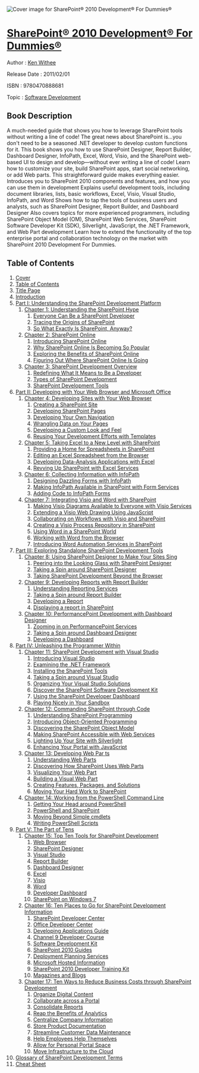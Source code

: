 ![Cover image for SharePoint® 2010 Development® For Dummies®](https://imgdetail.ebookreading.net/cover/cover/software_development/EB9780470888681.jpg)

[SharePoint® 2010 Development® For Dummies®](https://ebookreading.net/view/book/SharePoint%C2%AE+2010+Development%C2%AE+For+Dummies%C2%AE-EB9780470888681_1.html "SharePoint® 2010 Development® For Dummies®")
====================================================================================================================

Author : [Ken Withee](https://ebookreading.net/search/author/Ken+Withee)

Release Date : 2011/02/01

ISBN : 9780470888681

Topic : [Software Development](https://ebookreading.net/search/category/software-development)

Book Description
-----------------

A much-needed guide that shows you how to leverage SharePoint tools without writing a line of code!
The great news about SharePoint is…you don't need to be a seasoned .NET developer to develop custom functions for it. This book shows you how to use SharePoint Designer, Report Builder, Dashboard Designer, InfoPath, Excel, Word, Visio, and the SharePoint web-based UI to design and develop—without ever writing a line of code! Learn how to customize your site, build SharePoint apps, start social networking, or add Web parts. This straightforward guide makes everything easier.
Introduces you to SharePoint 2010 components and features, and how you can use them in development
Explains useful development tools, including document libraries, lists, basic workflows, Excel, Visio, Visual Studio, InfoPath, and Word
Shows how to tap the tools of business users and analysts, such as SharePoint Designer, Report Builder, and Dashboard Designer
Also covers topics for more experienced programmers, including SharePoint Object Model (OM), SharePoint Web Services, SharePoint Software Developer Kit (SDK), Silverlight, JavaScript, the .NET Framework, and Web Part development
Learn how to extend the functionality of the top enterprise portal and collaboration technology on the market with SharePoint 2010 Development For Dummies.
              
Table of Contents
-----------------

1. [Cover](https://ebookreading.net/view/book/SharePoint%C2%AE+2010+Development%C2%AE+For+Dummies%C2%AE-EB9780470888681_1.html)
1. [Table of Contents](https://ebookreading.net/view/book/SharePoint%C2%AE+2010+Development%C2%AE+For+Dummies%C2%AE-EB9780470888681_2.html)
1. [Title Page](https://ebookreading.net/view/book/SharePoint%C2%AE+2010+Development%C2%AE+For+Dummies%C2%AE-EB9780470888681_3.html)
1. [Introduction](https://ebookreading.net/view/book/SharePoint%C2%AE+2010+Development%C2%AE+For+Dummies%C2%AE-EB9780470888681_4.html)
1. [Part I: Understanding the SharePoint Development Platform](https://ebookreading.net/view/book/SharePoint%C2%AE+2010+Development%C2%AE+For+Dummies%C2%AE-EB9780470888681_5.html)
    1. [Chapter 1: Understanding the SharePoint Hype](https://ebookreading.net/view/book/SharePoint%C2%AE+2010+Development%C2%AE+For+Dummies%C2%AE-EB9780470888681_6.html)
        1. [Everyone Can Be a SharePoint Developer](https://ebookreading.net/view/book/SharePoint%C2%AE+2010+Development%C2%AE+For+Dummies%C2%AE-EB9780470888681_6.html#a2)
        1. [Tracing the Origins of SharePoint](https://ebookreading.net/view/book/SharePoint%C2%AE+2010+Development%C2%AE+For+Dummies%C2%AE-EB9780470888681_6.html#a3)
        1. [So What Exactly Is SharePoint, Anyway?](https://ebookreading.net/view/book/SharePoint%C2%AE+2010+Development%C2%AE+For+Dummies%C2%AE-EB9780470888681_6.html#a4)
    1. [Chapter 2: SharePoint Online](https://ebookreading.net/view/book/SharePoint%C2%AE+2010+Development%C2%AE+For+Dummies%C2%AE-EB9780470888681_7.html)
        1. [Introducing SharePoint Online](https://ebookreading.net/view/book/SharePoint%C2%AE+2010+Development%C2%AE+For+Dummies%C2%AE-EB9780470888681_7.html#a2)
        1. [Why SharePoint Online Is Becoming So Popular](https://ebookreading.net/view/book/SharePoint%C2%AE+2010+Development%C2%AE+For+Dummies%C2%AE-EB9780470888681_7.html#a3)
        1. [Exploring the Benefits of SharePoint Online](https://ebookreading.net/view/book/SharePoint%C2%AE+2010+Development%C2%AE+For+Dummies%C2%AE-EB9780470888681_7.html#a4)
        1. [Figuring Out Where SharePoint Online Is Going](https://ebookreading.net/view/book/SharePoint%C2%AE+2010+Development%C2%AE+For+Dummies%C2%AE-EB9780470888681_7.html#a8)
    1. [Chapter 3: SharePoint Development Overview](https://ebookreading.net/view/book/SharePoint%C2%AE+2010+Development%C2%AE+For+Dummies%C2%AE-EB9780470888681_8.html)
        1. [Redefining What It Means to Be a Developer](https://ebookreading.net/view/book/SharePoint%C2%AE+2010+Development%C2%AE+For+Dummies%C2%AE-EB9780470888681_8.html#a2)
        1. [Types of SharePoint Development](https://ebookreading.net/view/book/SharePoint%C2%AE+2010+Development%C2%AE+For+Dummies%C2%AE-EB9780470888681_8.html#a3)
        1. [SharePoint Development Tools](https://ebookreading.net/view/book/SharePoint%C2%AE+2010+Development%C2%AE+For+Dummies%C2%AE-EB9780470888681_8.html#a7)
1. [Part II: Developing with Your Web Browser and Microsoft Office](https://ebookreading.net/view/book/SharePoint%C2%AE+2010+Development%C2%AE+For+Dummies%C2%AE-EB9780470888681_9.html)
    1. [Chapter 4: Developing Sites with Your Web Browser](https://ebookreading.net/view/book/SharePoint%C2%AE+2010+Development%C2%AE+For+Dummies%C2%AE-EB9780470888681_10.html)
        1. [Creating a SharePoint Site](https://ebookreading.net/view/book/SharePoint%C2%AE+2010+Development%C2%AE+For+Dummies%C2%AE-EB9780470888681_10.html#a2)
        1. [Developing SharePoint Pages](https://ebookreading.net/view/book/SharePoint%C2%AE+2010+Development%C2%AE+For+Dummies%C2%AE-EB9780470888681_10.html#a5)
        1. [Developing Your Own Navigation](https://ebookreading.net/view/book/SharePoint%C2%AE+2010+Development%C2%AE+For+Dummies%C2%AE-EB9780470888681_10.html#a12)
        1. [Wrangling Data on Your Pages](https://ebookreading.net/view/book/SharePoint%C2%AE+2010+Development%C2%AE+For+Dummies%C2%AE-EB9780470888681_10.html#a13)
        1. [Developing a Custom Look and Feel](https://ebookreading.net/view/book/SharePoint%C2%AE+2010+Development%C2%AE+For+Dummies%C2%AE-EB9780470888681_10.html#a19)
        1. [Reusing Your Development Efforts with Templates](https://ebookreading.net/view/book/SharePoint%C2%AE+2010+Development%C2%AE+For+Dummies%C2%AE-EB9780470888681_10.html#a24)
    1. [Chapter 5: Taking Excel to a New Level with SharePoint](https://ebookreading.net/view/book/SharePoint%C2%AE+2010+Development%C2%AE+For+Dummies%C2%AE-EB9780470888681_11.html)
        1. [Providing a Home for Spreadsheets in SharePoint](https://ebookreading.net/view/book/SharePoint%C2%AE+2010+Development%C2%AE+For+Dummies%C2%AE-EB9780470888681_11.html#a2)
        1. [Editing an Excel Spreadsheet from the Browser](https://ebookreading.net/view/book/SharePoint%C2%AE+2010+Development%C2%AE+For+Dummies%C2%AE-EB9780470888681_11.html#a5)
        1. [Developing Data-Analysis Applications with Excel](https://ebookreading.net/view/book/SharePoint%C2%AE+2010+Development%C2%AE+For+Dummies%C2%AE-EB9780470888681_11.html#a6)
        1. [Revving Up SharePoint with Excel Services](https://ebookreading.net/view/book/SharePoint%C2%AE+2010+Development%C2%AE+For+Dummies%C2%AE-EB9780470888681_11.html#a12)
    1. [Chapter 6: Collecting Information with InfoPath](https://ebookreading.net/view/book/SharePoint%C2%AE+2010+Development%C2%AE+For+Dummies%C2%AE-EB9780470888681_12.html)
        1. [Designing Dazzling Forms with InfoPath](https://ebookreading.net/view/book/SharePoint%C2%AE+2010+Development%C2%AE+For+Dummies%C2%AE-EB9780470888681_12.html#a2)
        1. [Making InfoPath Available in SharePoint with Form Services](https://ebookreading.net/view/book/SharePoint%C2%AE+2010+Development%C2%AE+For+Dummies%C2%AE-EB9780470888681_12.html#a12)
        1. [Adding Code to InfoPath Forms](https://ebookreading.net/view/book/SharePoint%C2%AE+2010+Development%C2%AE+For+Dummies%C2%AE-EB9780470888681_12.html#a18)
    1. [Chapter 7: Integrating Visio and Word with SharePoint](https://ebookreading.net/view/book/SharePoint%C2%AE+2010+Development%C2%AE+For+Dummies%C2%AE-EB9780470888681_13.html)
        1. [Making Visio Diagrams Available to Everyone with Visio Services](https://ebookreading.net/view/book/SharePoint%C2%AE+2010+Development%C2%AE+For+Dummies%C2%AE-EB9780470888681_13.html#a2)
        1. [Extending a Visio Web Drawing Using JavaScript](https://ebookreading.net/view/book/SharePoint%C2%AE+2010+Development%C2%AE+For+Dummies%C2%AE-EB9780470888681_13.html#a5)
        1. [Collaborating on Workflows with Visio and SharePoint](https://ebookreading.net/view/book/SharePoint%C2%AE+2010+Development%C2%AE+For+Dummies%C2%AE-EB9780470888681_13.html#a6)
        1. [Creating a Visio Process Repository in SharePoint](https://ebookreading.net/view/book/SharePoint%C2%AE+2010+Development%C2%AE+For+Dummies%C2%AE-EB9780470888681_13.html#a10)
        1. [Using Word in a SharePoint World](https://ebookreading.net/view/book/SharePoint%C2%AE+2010+Development%C2%AE+For+Dummies%C2%AE-EB9780470888681_13.html#a11)
        1. [Working with Word from the Browser](https://ebookreading.net/view/book/SharePoint%C2%AE+2010+Development%C2%AE+For+Dummies%C2%AE-EB9780470888681_13.html#a14)
        1. [Introducing Word Automation Services in SharePoint](https://ebookreading.net/view/book/SharePoint%C2%AE+2010+Development%C2%AE+For+Dummies%C2%AE-EB9780470888681_13.html#a15)
1. [Part III: Exploring Standalone SharePoint Development Tools](https://ebookreading.net/view/book/SharePoint%C2%AE+2010+Development%C2%AE+For+Dummies%C2%AE-EB9780470888681_14.html)
    1. [Chapter 8: Using SharePoint Designer to Make Your Sites Sing](https://ebookreading.net/view/book/SharePoint%C2%AE+2010+Development%C2%AE+For+Dummies%C2%AE-EB9780470888681_15.html)
        1. [Peering into the Looking Glass with SharePoint Designer](https://ebookreading.net/view/book/SharePoint%C2%AE+2010+Development%C2%AE+For+Dummies%C2%AE-EB9780470888681_15.html#a2)
        1. [Taking a Spin around SharePoint Designer](https://ebookreading.net/view/book/SharePoint%C2%AE+2010+Development%C2%AE+For+Dummies%C2%AE-EB9780470888681_15.html#a3)
        1. [Taking SharePoint Development Beyond the Browser](https://ebookreading.net/view/book/SharePoint%C2%AE+2010+Development%C2%AE+For+Dummies%C2%AE-EB9780470888681_15.html#a11)
    1. [Chapter 9: Developing Reports with Report Builder](https://ebookreading.net/view/book/SharePoint%C2%AE+2010+Development%C2%AE+For+Dummies%C2%AE-EB9780470888681_16.html)
        1. [Understanding Reporting Services](https://ebookreading.net/view/book/SharePoint%C2%AE+2010+Development%C2%AE+For+Dummies%C2%AE-EB9780470888681_16.html#a2)
        1. [Taking a Spin around Report Builder](https://ebookreading.net/view/book/SharePoint%C2%AE+2010+Development%C2%AE+For+Dummies%C2%AE-EB9780470888681_16.html#a6)
        1. [Developing a Report](https://ebookreading.net/view/book/SharePoint%C2%AE+2010+Development%C2%AE+For+Dummies%C2%AE-EB9780470888681_16.html#a7)
        1. [Displaying a report in SharePoint](https://ebookreading.net/view/book/SharePoint%C2%AE+2010+Development%C2%AE+For+Dummies%C2%AE-EB9780470888681_16.html#a10)
    1. [Chapter 10: PerformancePoint Development with Dashboard Designer](https://ebookreading.net/view/book/SharePoint%C2%AE+2010+Development%C2%AE+For+Dummies%C2%AE-EB9780470888681_17.html)
        1. [Zooming in on PerformancePoint Services](https://ebookreading.net/view/book/SharePoint%C2%AE+2010+Development%C2%AE+For+Dummies%C2%AE-EB9780470888681_17.html#a2)
        1. [Taking a Spin around Dashboard Designer](https://ebookreading.net/view/book/SharePoint%C2%AE+2010+Development%C2%AE+For+Dummies%C2%AE-EB9780470888681_17.html#a5)
        1. [Developing a Dashboard](https://ebookreading.net/view/book/SharePoint%C2%AE+2010+Development%C2%AE+For+Dummies%C2%AE-EB9780470888681_17.html#a6)
1. [Part IV: Unleashing the Programmer Within](https://ebookreading.net/view/book/SharePoint%C2%AE+2010+Development%C2%AE+For+Dummies%C2%AE-EB9780470888681_18.html)
    1. [Chapter 11: SharePoint Development with Visual Studio](https://ebookreading.net/view/book/SharePoint%C2%AE+2010+Development%C2%AE+For+Dummies%C2%AE-EB9780470888681_19.html)
        1. [Introducing Visual Studio](https://ebookreading.net/view/book/SharePoint%C2%AE+2010+Development%C2%AE+For+Dummies%C2%AE-EB9780470888681_19.html#a2)
        1. [Examining the .NET Framework](https://ebookreading.net/view/book/SharePoint%C2%AE+2010+Development%C2%AE+For+Dummies%C2%AE-EB9780470888681_19.html#a5)
        1. [Installing the SharePoint Tools](https://ebookreading.net/view/book/SharePoint%C2%AE+2010+Development%C2%AE+For+Dummies%C2%AE-EB9780470888681_19.html#a6)
        1. [Taking a Spin around Visual Studio](https://ebookreading.net/view/book/SharePoint%C2%AE+2010+Development%C2%AE+For+Dummies%C2%AE-EB9780470888681_19.html#a7)
        1. [Organizing Your Visual Studio Solutions](https://ebookreading.net/view/book/SharePoint%C2%AE+2010+Development%C2%AE+For+Dummies%C2%AE-EB9780470888681_19.html#a10)
        1. [Discover the SharePoint Software Development Kit](https://ebookreading.net/view/book/SharePoint%C2%AE+2010+Development%C2%AE+For+Dummies%C2%AE-EB9780470888681_19.html#a14)
        1. [Using the SharePoint Developer Dashboard](https://ebookreading.net/view/book/SharePoint%C2%AE+2010+Development%C2%AE+For+Dummies%C2%AE-EB9780470888681_19.html#a15)
        1. [Playing Nicely in Your Sandbox](https://ebookreading.net/view/book/SharePoint%C2%AE+2010+Development%C2%AE+For+Dummies%C2%AE-EB9780470888681_19.html#a16)
    1. [Chapter 12: Commanding SharePoint through Code](https://ebookreading.net/view/book/SharePoint%C2%AE+2010+Development%C2%AE+For+Dummies%C2%AE-EB9780470888681_20.html)
        1. [Understanding SharePoint Programming](https://ebookreading.net/view/book/SharePoint%C2%AE+2010+Development%C2%AE+For+Dummies%C2%AE-EB9780470888681_20.html#a2)
        1. [Introducing Object-Oriented Programming](https://ebookreading.net/view/book/SharePoint%C2%AE+2010+Development%C2%AE+For+Dummies%C2%AE-EB9780470888681_20.html#a3)
        1. [Discovering the SharePoint Object Model](https://ebookreading.net/view/book/SharePoint%C2%AE+2010+Development%C2%AE+For+Dummies%C2%AE-EB9780470888681_20.html#a4)
        1. [Making SharePoint Accessible with Web Services](https://ebookreading.net/view/book/SharePoint%C2%AE+2010+Development%C2%AE+For+Dummies%C2%AE-EB9780470888681_20.html#a7)
        1. [Lighting Up Your Site with Silverlight](https://ebookreading.net/view/book/SharePoint%C2%AE+2010+Development%C2%AE+For+Dummies%C2%AE-EB9780470888681_20.html#a10)
        1. [Enhancing Your Portal with JavaScript](https://ebookreading.net/view/book/SharePoint%C2%AE+2010+Development%C2%AE+For+Dummies%C2%AE-EB9780470888681_20.html#a13)
    1. [Chapter 13: Developing Web Par ts](https://ebookreading.net/view/book/SharePoint%C2%AE+2010+Development%C2%AE+For+Dummies%C2%AE-EB9780470888681_21.html)
        1. [Understanding Web Parts](https://ebookreading.net/view/book/SharePoint%C2%AE+2010+Development%C2%AE+For+Dummies%C2%AE-EB9780470888681_21.html#a2)
        1. [Discovering How SharePoint Uses Web Parts](https://ebookreading.net/view/book/SharePoint%C2%AE+2010+Development%C2%AE+For+Dummies%C2%AE-EB9780470888681_21.html#a3)
        1. [Visualizing Your Web Part](https://ebookreading.net/view/book/SharePoint%C2%AE+2010+Development%C2%AE+For+Dummies%C2%AE-EB9780470888681_21.html#a4)
        1. [Building a Visual Web Part](https://ebookreading.net/view/book/SharePoint%C2%AE+2010+Development%C2%AE+For+Dummies%C2%AE-EB9780470888681_21.html#a5)
        1. [Creating Features, Packages, and Solutions](https://ebookreading.net/view/book/SharePoint%C2%AE+2010+Development%C2%AE+For+Dummies%C2%AE-EB9780470888681_21.html#a6)
        1. [Moving Your Hard Work to SharePoint](https://ebookreading.net/view/book/SharePoint%C2%AE+2010+Development%C2%AE+For+Dummies%C2%AE-EB9780470888681_21.html#a9)
    1. [Chapter 14: Working from the PowerShell Command Line](https://ebookreading.net/view/book/SharePoint%C2%AE+2010+Development%C2%AE+For+Dummies%C2%AE-EB9780470888681_22.html)
        1. [Getting Your Head around PowerShell](https://ebookreading.net/view/book/SharePoint%C2%AE+2010+Development%C2%AE+For+Dummies%C2%AE-EB9780470888681_22.html#a2)
        1. [PowerShell and SharePoint](https://ebookreading.net/view/book/SharePoint%C2%AE+2010+Development%C2%AE+For+Dummies%C2%AE-EB9780470888681_22.html#a3)
        1. [Moving Beyond Simple cmdlets](https://ebookreading.net/view/book/SharePoint%C2%AE+2010+Development%C2%AE+For+Dummies%C2%AE-EB9780470888681_22.html#a8)
        1. [Writing PowerShell Scripts](https://ebookreading.net/view/book/SharePoint%C2%AE+2010+Development%C2%AE+For+Dummies%C2%AE-EB9780470888681_22.html#a13)
1. [Part V: The Part of Tens](https://ebookreading.net/view/book/SharePoint%C2%AE+2010+Development%C2%AE+For+Dummies%C2%AE-EB9780470888681_23.html)
    1. [Chapter 15: Top Ten Tools for SharePoint Development](https://ebookreading.net/view/book/SharePoint%C2%AE+2010+Development%C2%AE+For+Dummies%C2%AE-EB9780470888681_24.html)
        1. [Web Browser](https://ebookreading.net/view/book/SharePoint%C2%AE+2010+Development%C2%AE+For+Dummies%C2%AE-EB9780470888681_24.html#a2)
        1. [SharePoint Designer](https://ebookreading.net/view/book/SharePoint%C2%AE+2010+Development%C2%AE+For+Dummies%C2%AE-EB9780470888681_24.html#a3)
        1. [Visual Studio](https://ebookreading.net/view/book/SharePoint%C2%AE+2010+Development%C2%AE+For+Dummies%C2%AE-EB9780470888681_24.html#a4)
        1. [Report Builder](https://ebookreading.net/view/book/SharePoint%C2%AE+2010+Development%C2%AE+For+Dummies%C2%AE-EB9780470888681_24.html#a5)
        1. [Dashboard Designer](https://ebookreading.net/view/book/SharePoint%C2%AE+2010+Development%C2%AE+For+Dummies%C2%AE-EB9780470888681_24.html#a6)
        1. [Excel](https://ebookreading.net/view/book/SharePoint%C2%AE+2010+Development%C2%AE+For+Dummies%C2%AE-EB9780470888681_24.html#a7)
        1. [Visio](https://ebookreading.net/view/book/SharePoint%C2%AE+2010+Development%C2%AE+For+Dummies%C2%AE-EB9780470888681_24.html#a8)
        1. [Word](https://ebookreading.net/view/book/SharePoint%C2%AE+2010+Development%C2%AE+For+Dummies%C2%AE-EB9780470888681_24.html#a9)
        1. [Developer Dashboard](https://ebookreading.net/view/book/SharePoint%C2%AE+2010+Development%C2%AE+For+Dummies%C2%AE-EB9780470888681_24.html#a10)
        1. [SharePoint on Windows 7](https://ebookreading.net/view/book/SharePoint%C2%AE+2010+Development%C2%AE+For+Dummies%C2%AE-EB9780470888681_24.html#a11)
    1. [Chapter 16: Ten Places to Go for SharePoint Development Information](https://ebookreading.net/view/book/SharePoint%C2%AE+2010+Development%C2%AE+For+Dummies%C2%AE-EB9780470888681_25.html)
        1. [SharePoint Developer Center](https://ebookreading.net/view/book/SharePoint%C2%AE+2010+Development%C2%AE+For+Dummies%C2%AE-EB9780470888681_25.html#a2)
        1. [Office Developer Center](https://ebookreading.net/view/book/SharePoint%C2%AE+2010+Development%C2%AE+For+Dummies%C2%AE-EB9780470888681_25.html#a3)
        1. [Developing Applications Guide](https://ebookreading.net/view/book/SharePoint%C2%AE+2010+Development%C2%AE+For+Dummies%C2%AE-EB9780470888681_25.html#a4)
        1. [Channel 9 Developer Course](https://ebookreading.net/view/book/SharePoint%C2%AE+2010+Development%C2%AE+For+Dummies%C2%AE-EB9780470888681_25.html#a5)
        1. [Software Development Kit](https://ebookreading.net/view/book/SharePoint%C2%AE+2010+Development%C2%AE+For+Dummies%C2%AE-EB9780470888681_25.html#a6)
        1. [SharePoint 2010 Guides](https://ebookreading.net/view/book/SharePoint%C2%AE+2010+Development%C2%AE+For+Dummies%C2%AE-EB9780470888681_25.html#a7)
        1. [Deployment Planning Services](https://ebookreading.net/view/book/SharePoint%C2%AE+2010+Development%C2%AE+For+Dummies%C2%AE-EB9780470888681_25.html#a11)
        1. [Microsoft Hosted Information](https://ebookreading.net/view/book/SharePoint%C2%AE+2010+Development%C2%AE+For+Dummies%C2%AE-EB9780470888681_25.html#a12)
        1. [SharePoint 2010 Developer Training Kit](https://ebookreading.net/view/book/SharePoint%C2%AE+2010+Development%C2%AE+For+Dummies%C2%AE-EB9780470888681_25.html#a13)
        1. [Magazines and Blogs](https://ebookreading.net/view/book/SharePoint%C2%AE+2010+Development%C2%AE+For+Dummies%C2%AE-EB9780470888681_25.html#a14)
    1. [Chapter 17: Ten Ways to Reduce Business Costs through SharePoint Development](https://ebookreading.net/view/book/SharePoint%C2%AE+2010+Development%C2%AE+For+Dummies%C2%AE-EB9780470888681_26.html)
        1. [Organize Digital Content](https://ebookreading.net/view/book/SharePoint%C2%AE+2010+Development%C2%AE+For+Dummies%C2%AE-EB9780470888681_26.html#a2)
        1. [Collaborate across a Portal](https://ebookreading.net/view/book/SharePoint%C2%AE+2010+Development%C2%AE+For+Dummies%C2%AE-EB9780470888681_26.html#a3)
        1. [Consolidate Reports](https://ebookreading.net/view/book/SharePoint%C2%AE+2010+Development%C2%AE+For+Dummies%C2%AE-EB9780470888681_26.html#a4)
        1. [Reap the Benefits of Analytics](https://ebookreading.net/view/book/SharePoint%C2%AE+2010+Development%C2%AE+For+Dummies%C2%AE-EB9780470888681_26.html#a5)
        1. [Centralize Company Information](https://ebookreading.net/view/book/SharePoint%C2%AE+2010+Development%C2%AE+For+Dummies%C2%AE-EB9780470888681_26.html#a6)
        1. [Store Product Documentation](https://ebookreading.net/view/book/SharePoint%C2%AE+2010+Development%C2%AE+For+Dummies%C2%AE-EB9780470888681_26.html#a7)
        1. [Streamline Customer Data Maintenance](https://ebookreading.net/view/book/SharePoint%C2%AE+2010+Development%C2%AE+For+Dummies%C2%AE-EB9780470888681_26.html#a8)
        1. [Help Employees Help Themselves](https://ebookreading.net/view/book/SharePoint%C2%AE+2010+Development%C2%AE+For+Dummies%C2%AE-EB9780470888681_26.html#a9)
        1. [Allow for Personal Portal Space](https://ebookreading.net/view/book/SharePoint%C2%AE+2010+Development%C2%AE+For+Dummies%C2%AE-EB9780470888681_26.html#a10)
        1. [Move Infrastructure to the Cloud](https://ebookreading.net/view/book/SharePoint%C2%AE+2010+Development%C2%AE+For+Dummies%C2%AE-EB9780470888681_26.html#a11)
1. [Glossary of SharePoint Development Terms](https://ebookreading.net/view/book/SharePoint%C2%AE+2010+Development%C2%AE+For+Dummies%C2%AE-EB9780470888681_27.html)
1. [Cheat Sheet](https://ebookreading.net/view/book/SharePoint%C2%AE+2010+Development%C2%AE+For+Dummies%C2%AE-EB9780470888681_28.html)
